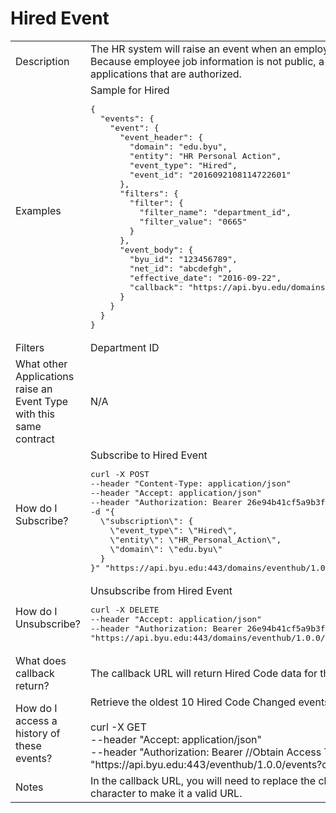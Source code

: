 # Hired Event

<table align="center">
    <tr>
        <td>Description</td>
        <td>The HR system will raise an event when an employee is hired.<br>Because employee job information is not public, a secure callback URL is provided for business applications that are authorized.</td>
    </tr>
    <tr>
        <td>Examples</td>
        <td>Sample for Hired<br><pre>{
  "events": {
    "event": {
      "event_header": {
        "domain": "edu.byu",
        "entity": "HR Personal Action",
        "event_type": "Hired",
        "event_id": "2016092108114722601"
      },
      "filters": {
        "filter": {
          "filter_name": "department_id",
          "filter_value": "0665"
        }
      },
      "event_body": {
        "byu_id": "123456789",
        "net_id": "abcdefgh",
        "effective_date": "2016-09-22",
        "callback": "https://api.byu.edu/domains/erp/hr/hire/v1?byu_id=123456789"
      }
    }
  }
}</pre></td>
    </tr>
    <tr>
        <td>Filters</td>
        <td>Department ID</td>
    </tr>
    <tr>
        <td>What other Applications raise an Event Type with this same contract</td>
        <td>N/A</td>
    </tr>
    <tr>
        <td>How do I Subscribe?</td>
        <td>Subscribe to Hired Event<br><pre>curl -X POST 
--header "Content-Type: application/json" 
--header "Accept: application/json" 
--header "Authorization: Bearer 26e94b41cf5a9b3f36435c1e0e35f3" 
-d "{
  \"subscription\": {
    \"event_type\": \"Hired\",
    \"entity\": \"HR_Personal_Action\",
    \"domain\": \"edu.byu\"
  }
}" "https://api.byu.edu:443/domains/eventhub/1.0.0/subscriptions"</pre></td>
    </tr>
    <tr>
        <td>How do I Unsubscribe?</td>
        <td>Unsubscribe from Hired Event<br><pre>curl -X DELETE 
--header "Accept: application/json" 
--header "Authorization: Bearer 26e94b41cf5a9b3f36435c1e0e35f3"
"https://api.byu.edu:443/domains/eventhub/1.0.0/subscriptions/edu.byu/HR_Personal_Action/Hired"</pre></td>
    </tr>
    <tr>
        <td>What does callback return?</td>
        <td>The callback URL will return Hired Code data for the specified byu_id.</td>
    </tr>
    <tr>
        <td>How do I access a history of these events?</td>
        <td>Retrieve the oldest 10 Hired Code Changed events from the Archive<br><br>curl -X GET<br>--header "Accept: application/json" <br>--header "Authorization: Bearer //Obtain Access Token in API Store//" <br>"https://<span></span>api.byu.edu:443/eventhub/1.0.0/events?count=10"</td>
    </tr>
    <tr>
        <td>Notes</td>
        <td>In the callback URL, you will need to replace the characters "%26" with the "&" (ampersand) character to make it a valid URL.</td>
    </tr>
</table>
